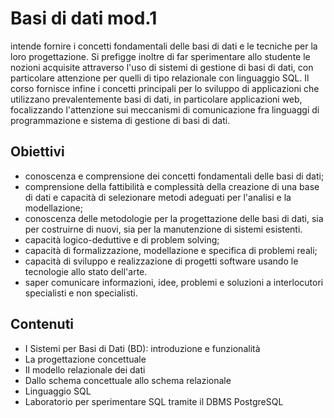 ﻿# Basi di dati mod.1

intende fornire i concetti fondamentali delle basi di dati e le tecniche per la loro progettazione. Si prefigge inoltre di far sperimentare allo studente le nozioni acquisite attraverso l'uso di sistemi di gestione di basi di dati, con particolare attenzione per quelli di tipo relazionale con linguaggio SQL. Il corso fornisce infine i concetti principali per lo sviluppo di applicazioni che utilizzano prevalentemente basi di dati, in particolare applicazioni web, focalizzando l'attenzione sui meccanismi di comunicazione fra linguaggi di programmazione e sistema di gestione di basi di dati.

## Obiettivi

- conoscenza e comprensione dei concetti fondamentali delle basi di dati;
- comprensione della fattibilità e complessità della creazione di una base di dati e capacità di selezionare metodi adeguati per l'analisi e la modellazione;
- conoscenza delle metodologie per la progettazione delle basi di dati, sia per costruirne di nuovi, sia per la manutenzione di sistemi esistenti.
- capacità logico-deduttive e di problem solving;
- capacità di formalizzazione, modellazione e specifica di problemi reali;
- capacità di sviluppo e realizzazione di progetti software usando le tecnologie allo stato dell'arte.
- saper comunicare informazioni, idee, problemi e soluzioni a interlocutori specialisti e non specialisti.


## Contenuti

- I Sistemi per Basi di Dati (BD): introduzione e funzionalità
- La progettazione concettuale
- Il modello relazionale dei dati
- Dallo schema concettuale allo schema relazionale
- Linguaggio SQL
- Laboratorio per sperimentare SQL tramite il DBMS PostgreSQL
